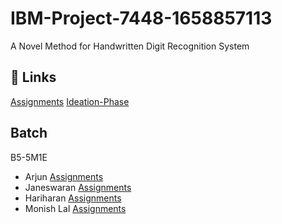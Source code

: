 # IBM-Project-7448-1658857113
A Novel Method for Handwritten Digit Recognition System
## 🔗 Links


[Assignments](https://github.com/IBM-EPBL/IBM-Project-7448-1658857113/tree/main/Assignments)
[Ideation-Phase](https://github.com/IBM-EPBL/IBM-Project-7448-1658857113/tree/main/Ideation-Phase)
## Batch

B5-5M1E

- Arjun      [Assignments](https://github.com/IBM-EPBL/IBM-Project-7448-1658857113/tree/main/Assignments/Arjun)
- Janeswaran      [Assignments](https://github.com/IBM-EPBL/IBM-Project-7448-1658857113/tree/main/Assignments/Janeswaran)
- Hariharan       [Assignments](https://github.com/IBM-EPBL/IBM-Project-7448-1658857113/tree/main/Assignments/Harirharan)
- Monish Lal     [Assignments](https://github.com/IBM-EPBL/IBM-Project-7448-1658857113/tree/main/Assignments/Monish%20Lal)
